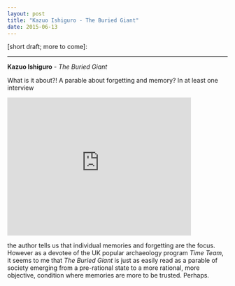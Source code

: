 ```yaml
---
layout: post
title: "Kazuo Ishiguro - The Buried Giant"
date: 2015-06-13
---
```


[short draft; more to come]:

***
<b>Kazuo Ishiguro</b> - _The Buried Giant_

What is it about?!  A parable about forgetting and memory?  In at least one interview 

<iframe width="420" height="315" src="https://www.youtube.com/watch?v=j_MpnJ4belI" frameborder="0" allowfullscreen="1"> </iframe> 

the author tells us that individual memories and forgetting are the focus. However as a devotee of the UK popular archaeology program _Time Team_, it seems to me that _The Buried Giant_ is just as easily read as a parable of society emerging from a pre-rational state to a more rational, more objective, condition where memories are more to be trusted.  Perhaps.
